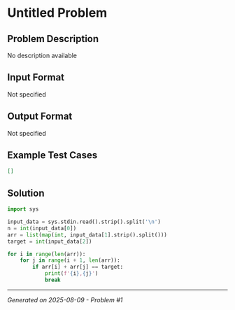 # Untitled Problem

## Problem Description
No description available

## Input Format
Not specified

## Output Format
Not specified

## Example Test Cases
```json
[]
```

## Solution
```python
import sys

input_data = sys.stdin.read().strip().split('\n')
n = int(input_data[0])
arr = list(map(int, input_data[1].strip().split()))
target = int(input_data[2])

for i in range(len(arr)):
    for j in range(i + 1, len(arr)):
        if arr[i] + arr[j] == target:
            print(f'{i},{j}')
            break
```

---
*Generated on 2025-08-09 - Problem #1*